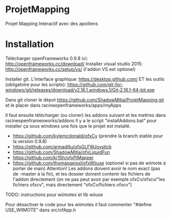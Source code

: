 # ProjetMapping
Projet Mapping Interactif avec des apoiliens

# Installation


Télécharger openFrameworks 0.9.8 ici: http://openframeworks.cc/download/
Installer visual studio 2015: http://openframeworks.cc/setup/vs/ (l'addon VS est optionel)

Installer git.
L'interface graphique: https://desktop.github.com/
ET les outils (obligatoire pour les scripts): https://github.com/git-for-windows/git/releases/download/v2.16.1.windows.1/Git-2.16.1-64-bit.exe

Dans git cloner le dépot https://github.com/ShadowMitia/ProjetMapping.git et le placer dans racineopenframeworks/apps/myApps


Il faut ensuite télécharger (ou cloner) les addons suivant et les mettres dans racineopenframeoworks/addons
Il y a le script "installAddons.bat" pour installer ça sous windows une fois que le projet est installé.
- https://github.com/kylemcdonald/ofxCv (prendre la branch stable pour la version 0.9.8)
- https://github.com/armadillu/ofxGLFWJoystick
- https://github.com/ShadowMitia/ofxLiquidFun
- https://github.com/kr15h/ofxPiMapper
- https://github.com/thomasgeissl/ofxWiiuse (optionel si pas de wiimote à porter de main)
Attention! Les addons doivent avoir le nom exact (pas de -master à la fin), et les dossier doivent contenir les fichiers de l'addon directement (on ne pas peut avoir par exemple ofxCv/ofxcv/"les fichiers ofxcv", mais directement "ofxCv/fichiers ofxcv")

TODO: instructions pour wiimotes et lib wiiuse

Pour désactiver le code pour les wiimotes il faut commenter "#define USE_WIIMOTE" dans src/ofApp.h

